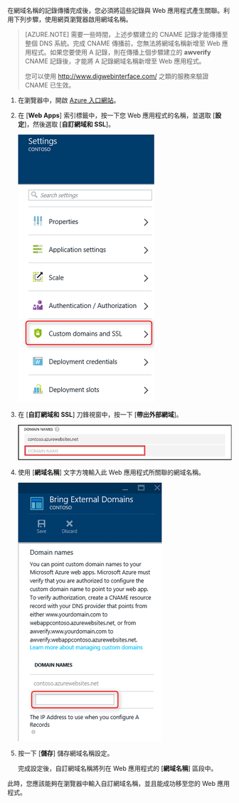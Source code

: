 在網域名稱的記錄傳播完成後，您必須將這些記錄與 Web 應用程式產生關聯。利用下列步驟，使用網頁瀏覽器啟用網域名稱。

> [AZURE.NOTE] 需要一些時間，上述步驟建立的 CNAME 記錄才能傳播至整個 DNS 系統。完成 CNAME 傳播前，您無法將網域名稱新增至 Web 應用程式。如果您要使用 A 記錄，則在傳播上個步驟建立的 **awverify** CNAME 記錄後，才能將 A 記錄網域名稱新增至 Web 應用程式。
>
> 您可以使用 <a href="http://www.digwebinterface.com/">http://www.digwebinterface.com/</a> 之類的服務來驗證 CNAME 已生效。

1. 在瀏覽器中，開啟 [Azure 入口網站](https://portal.azure.com)。

2. 在 [**Web Apps**] 索引標籤中，按一下您 Web 應用程式的名稱，並選取 [**設定**]，然後選取 [**自訂網域和 SSL**]。

	![](./media/custom-dns-web-site/dncmntask-cname-6.png)

3. 在 [**自訂網域和 SSL**] 刀鋒視窗中，按一下 [**帶出外部網域**]。

	![](./media/custom-dns-web-site/dncmntask-cname-7.png)

4. 使用 [**網域名稱**] 文字方塊輸入此 Web 應用程式所關聯的網域名稱。

	![](./media/custom-dns-web-site/dncmntask-cname-8.png)

5. 按一下 [**儲存**] 儲存網域名稱設定。

	完成設定後，自訂網域名稱將列在 Web 應用程式的 [**網域名稱**] 區段中。

此時，您應該能夠在瀏覽器中輸入自訂網域名稱，並且能成功移至您的 Web 應用程式。

<!---HONumber=AcomDC_0224_2016-->